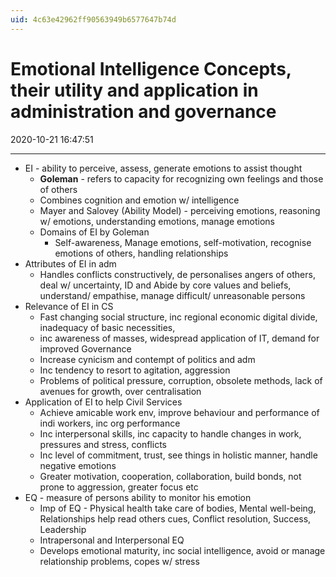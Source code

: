```yaml
---
uid: 4c63e42962ff90563949b6577647b74d
---
```


# Emotional Intelligence Concepts, their utility and application in administration and governance
2020-10-21 16:47:51
            
---


-   EI - ability to perceive, assess, generate emotions to assist thought
    -   **Goleman** - refers to capacity for recognizing own feelings and those of others
    -   Combines cognition and emotion w/ intelligence
    -   Mayer and Salovey (Ability Model) - perceiving emotions, reasoning w/ emotions, understanding emotions, manage emotions
    -   Domains of EI by Goleman
        -   Self-awareness, Manage emotions, self-motivation, recognise emotions of others, handling relationships
-   Attributes of EI in adm
    -   Handles conflicts constructively, de personalises angers of others, deal w/ uncertainty, ID and Abide by core values and beliefs, understand/ empathise, manage difficult/ unreasonable persons
-   Relevance of EI in CS
    -   Fast changing social structure, inc regional economic digital divide, inadequacy of basic necessities,
    -   inc awareness of masses, widespread application of IT, demand for improved Governance
    -   Increase cynicism and contempt of politics and adm
    -   Inc tendency to resort to agitation, aggression
    -   Problems of political pressure, corruption, obsolete methods, lack of avenues for growth, over centralisation
-   Application of EI to help Civil Services
    -   Achieve amicable work env, improve behaviour and performance of indi workers, inc org performance
    -   Inc interpersonal skills, inc capacity to handle changes in work, pressures and stress, conflicts
    -   Inc level of commitment, trust, see things in holistic manner, handle negative emotions
    -   Greater motivation, cooperation, collaboration, build bonds, not prone to aggression, greater focus etc
-   EQ - measure of persons ability to monitor his emotion
    -   Imp of EQ - Physical health take care of bodies, Mental well-being, Relationships help read others cues, Conflict resolution, Success, Leadership
    -   Intrapersonal and Interpersonal EQ
    -   Develops emotional maturity, inc social intelligence, avoid or manage relationship problems, copes w/ stress




